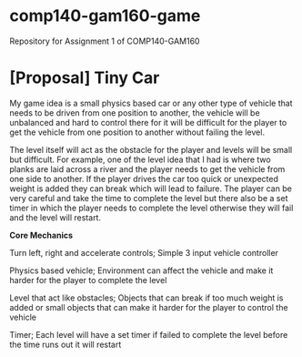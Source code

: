 # comp140-gam160-game
Repository for Assignment 1 of COMP140-GAM160

# [Proposal] Tiny Car

My game idea is a small physics based car or any other type of vehicle that needs to be driven from one position to another, the vehicle will be unbalanced and hard to control there for it will be difficult for the player to get the vehicle from one position to another without failing the level.  

The level itself will act as the obstacle for the player and levels will be small but difficult. For example, one of the level idea that I had is where two planks are laid across a river and the player needs to get the vehicle from one side to another. If the player drives the car too quick or unexpected weight is added they can break which will lead to failure. The player can be very careful and take the time to complete the level but there also be a set timer in which the player needs to complete the level otherwise they will fail and the level will restart.  

**Core Mechanics**

Turn left, right and accelerate controls; 
Simple 3 input vehicle controller  
 
Physics based vehicle; 
Environment can affect the vehicle and make it harder for the player to complete the level 
 
Level that act like obstacles; 
Objects that can break if too much weight is added or small objects that can make it harder for the player to control the vehicle 
 
Timer; 
Each level will have a set timer if failed to complete the level before the time runs out it will restart 

